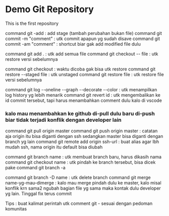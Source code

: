 # Demo Git Repository

This is the first repository

command git -add : add stage (tambah perubahan bukan file)
command git commit -m "comment" : utk commit apapun yg sudah disave
command git commit -am "comment" : shortcut biar gak add modified file dulu

command git add . : utk add semua file
command git checkout -- file : utk restore versi sebelumnya

command git checkout : waktu dicoba gak bisa utk restore
command git restore --staged file : utk unstaged
command git restore file : utk restore file versi sebelumnya

command git log --oneline --graph --decorate --color : utk menampilkan log history yg lebih menarik
command git revert id : utk mengembalikan ke id commit tersebut, tapi harus menambahkan comment dulu kalo di vscode

### kalo mau menambahkan ke github di-pull dulu baru di-push biar tidak terjadi konflik dengan developer lain

command git pull origin master
command git push origin master : catatan aja origin itu bisa diganti dengan ssh sedangkan master bisa diganti dengan branch yg lain
command git remote add origin ssh-url : buat alias agar lbh mudah ssh, nama origin itu default bisa diubah

command git branch name : utk membuat branch baru, harus dikasih nama
command git checkout name : utk pindah ke branch tersebut, bisa dicek pake command git branch -a

command git branch -D name : utk delete branch
command git merge name-yg-mau-dimerge : kalo mau merge pindah dulu ke master, kalo misal konflik krn sama2 ngubah bagian file yg sama maka kontak dulu developer yg lain. Tinggal fix terus commit

Tips : buat kalimat perintah utk comment git - sesuai dengan pedoman komunitas
